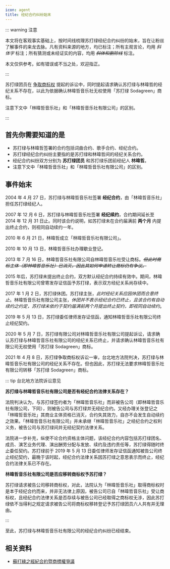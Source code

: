 ```yaml
---
icon: agent
title: 经纪合约纠纷始末
---
```


::: warning 注意

本文将在客观事实基础上，按时间线梳理苏打绿经纪合约纠纷的始末，旨在让粉丝了解事件的来龙去脉。凡有资料来源的地方，均已标注；所有主观言论，均用 *斜体字* 标注；所有猜测或未经证实的内容，均用 *~~斜体和删除线~~* 标注。

本文仅供参考。如有错误或不当之处，欢迎指正。

:::

苏打绿团员在 [争取商标权](/start/sodagreen/trademark) 提起的诉讼中，同时提起请求确认苏打绿与林暐哲的经纪关系不存在，以此为依据确认林暐哲音乐社无权使用「苏打绿 Sodagreen」商标。

注意下文中「林暐哲音乐社」和「林暐哲音乐社有限公司」的区别。

:::

## 首先你需要知道的是

- 苏打绿与林暐哲签署的合约包括词曲合约、歌手合约、经纪合约。
- 苏打绿经纪合约纠纷主要指的是苏打绿和林暐哲间的经纪关系合约。
- 经纪合约纠纷双方分别为 **苏打绿团员** 和苏打绿乐团前经纪人 **林暐哲**。
- 注意下文中「林暐哲音乐社」和「林暐哲音乐社有限公司」的区别。

## 事件始末

2004 年 4 月 27 日，苏打绿与林暐哲音乐社签署 **经纪合约**，由「林暐哲音乐社」担任苏打绿经纪人。

2007 年 12 月 6 日，苏打绿与林暐哲音乐社签署 **经纪续约**，合约期间延长至 2014 年 12 月 31 日止。同时该合约说明，如苏打绿未在合约届满前 **两个月** 内提出终止合约，则视同自动续约一年。

2010 年 6 月 21 日，林暐哲成立「林暐哲音乐社有限公司」。

2010 年 10 月 13 日，林暐哲音乐社办理歇业登记。

2013 年 7 月 16 日，林暐哲音乐社有限公司自林暐哲音乐社受让商标。*~~但此时商标主体（即林暐哲音乐社）已消灭，因此其如何申请转让商标仍有争议。~~*

2015 年后，苏打绿未提出终止合约，双方默认经纪合约持续有效中。期间，林暐哲音乐社有限公司曾寄发存证信函予苏打绿，表示双方经纪关系尚存续中。

2017 年 1 月 2 日，苏打绿休团。苏打绿主张，*此时经纪关系应因休团而合意终止*。林暐哲音乐社有限公司主张，*休团并不表示经纪合约已终止，且该合约有自动续约之约定，苏打绿未依约于契约届满前两个月提出终止契约，即视同自动续约*。

2019 年 5 月 13 日，苏打绿委任律师发存证信函，通知林暐哲音乐社有限公司终止经纪契约。

2020 年 5 月 7 日，苏打绿有限公司对林暐哲音乐社有限公司提起诉讼，请求确认苏打绿与林暐哲音乐社有限公司的经纪关系已终止，并请求确认林暐哲音乐社有限公司无权使用「苏打绿 Sodagreen」商标。

2021 年 4 月 8 日，苏打绿争取商标权诉讼一审，台北地方法院判决，苏打绿与林暐哲音乐社有限公司的经纪关系不存在。但也因此，苏打绿无法要求林暐哲音乐社有限公司转移「苏打绿 Sodagreen」商标。

::: tip 台北地方法院诉讼意见

**苏打绿与林暐哲音乐社有限公司是否有经纪合约法律关系存在？**

法院判决认为，与苏打绿签约者为「林暐哲音乐社」而非被告公司（即林暐哲音乐社有限公司，下同），则被告公司与苏打绿并无经纪合约。又经办理关张登记之「林暐哲音乐社」其商业主体资格已消灭，合约失其效力，自亦不会发生自动续约之效果。「林暐哲音乐社有限公司」并未承继「林暐哲音乐社」之经纪合约之权利义务，被告公司与苏打绿间并无经纪契约法律关系。

法院进一步补充，纵使不论合约资格主体问题，该经纪合约内容包括苏打绿团名、成员、演艺业务代理、演出酬劳分配与发放、续约及违约责任等，苏打绿得随时终止委任契约。苏打绿前于 2019 年 5 月 13 日委任律师发存证信函通知被告公司终止经纪契约，最晚于该时起，经纪合约法律关系因苏打绿之意思表示而终止，经纪合约法律关系已不存在。

**林暐哲音乐社有限公司是否应移转商标权予苏打绿？**

苏打绿请求被告公司移转商标权，对此，法院认为「林暐哲音乐社」取得商标权时是本于经纪合约而来，并非无法律上原因，被告公司已自「林暐哲音乐社」受让商标权，且经纪合约法律关系是否存续与被告公司已经取得之商标权无涉，因此苏打绿依不当得利之规定请求被告公司将商标权移转登记予苏打绿团员六人共有并无理由。

:::

至此，苏打绿与林暐哲音乐社有限公司的经纪合约纠纷已经结束。

## 相关资料

- [蘇打綠之經紀合約暨商標權爭議](https://www.chenandlin.com/tc/blog_detail28.htm)

